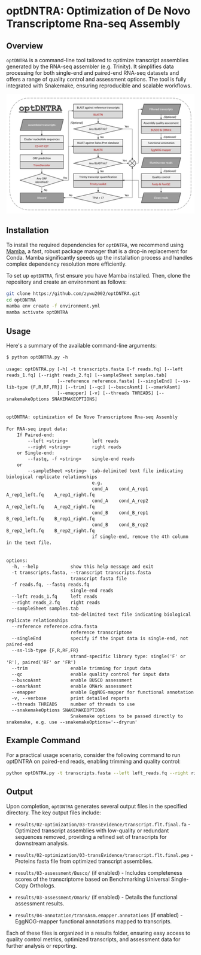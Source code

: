 # optDNTRA: Optimization of De Novo Transcriptome Rna-seq Assembly

## Overview

`optDNTRA` is a command-line tool tailored to optimize transcript assemblies generated by the RNA-seq assembler (e.g. Trinity). It simplifies data processing for both single-end and paired-end RNA-seq datasets and offers a range of quality control and assessment options. The tool is fully integrated with Snakemake, ensuring reproducible and scalable workflows.

![Workflow Diagram](optDNTRA_pipeline.png)

## Installation

To install the required dependencies for `optDNTRA`, we recommend using [Mamba](https://github.com/mamba-org/mamba), a fast, robust package manager that is a drop-in replacement for Conda. Mamba significantly speeds up the installation process and handles complex dependency resolution more efficiently.

To set up `optDNTRA`, first ensure you have Mamba installed. Then, clone the repository and create an environment as follows:

```bash
git clone https://github.com/zywu2002/optDNTRA.git
cd optDNTRA
mamba env create -f environment.yml
mamba activate optDNTRA
```

## Usage

Here's a summary of the available command-line arguments:

```
$ python optDNTRA.py -h

usage: optDNTRA.py [-h] -t transcripts.fasta [-f reads.fq] [--left reads_1.fq] [--right reads_2.fq] [--sampleSheet samples.tab]
                   [--reference reference.fasta] [--singleEnd] [--ss-lib-type {F,R,RF,FR}] [--trim] [--qc] [--buscoAsmt] [--omarkAsmt]
                   [--emapper] [-v] [--threads THREADS] [--snakemakeOptions SNAKEMAKEOPTIONS]

 
optDNTRA: optimization of De Novo Transcriptome Rna-seq Assembly

For RNA-seq input data:
    If Paired-end:
        --left <string>         left reads
        --right <string>        right reads
    or Single-end:
        --fastq, -f <string>    single-end reads
    or
        --sampleSheet <string>  tab-delimited text file indicating biological replicate relationships
                                e.g.
                                cond_A    cond_A_rep1    A_rep1_left.fq    A_rep1_right.fq
                                cond_A    cond_A_rep2    A_rep2_left.fq    A_rep2_right.fq
                                cond_B    cond_B_rep1    B_rep1_left.fq    B_rep1_right.fq
                                cond_B    cond_B_rep2    B_rep2_left.fq    B_rep2_right.fq
                                if single-end, remove the 4th column in the text file.
        

options:
  -h, --help            show this help message and exit
  -t transcripts.fasta, --transcript transcripts.fasta
                        transcript fasta file
  -f reads.fq, --fastq reads.fq
                        single-end reads
  --left reads_1.fq     left reads
  --right reads_2.fq    right reads
  --sampleSheet samples.tab
                        tab-delimited text file indicating biological replicate relationships
  --reference reference.cdna.fasta
                        reference transcriptome
  --singleEnd           specify if the input data is single-end, not paired-end
  --ss-lib-type {F,R,RF,FR}
                        strand-specific library type: single('F' or 'R'), paired('RF' or 'FR')
  --trim                enable trimming for input data
  --qc                  enable quality control for input data
  --buscoAsmt           enable BUSCO assessment
  --omarkAsmt           enable OMArk assessment
  --emapper             enable EggNOG-mapper for functional annotation
  -v, --verbose         print detailed reports
  --threads THREADS     number of threads to use
  --snakemakeOptions SNAKEMAKEOPTIONS
                        Snakemake options to be passed directly to snakemake, e.g. use --snakemakeOptions='--dryrun'
```

## Example Command

For a practical usage scenario, consider the following command to run optDNTRA on paired-end reads, enabling trimming and quality control:

```bash
python optDNTRA.py -t transcripts.fasta --left left_reads.fq --right right_reads.fq --threads 8 --trim --qc
```

## Output

Upon completion, `optDNTRA` generates several output files in the specified directory. The key output files include:

- `results/02-optimization/03-transEvidence/transcript.flt.final.fa` - Optimized transcript assemblies with low-quality or redundant sequences removed, providing a refined set of transcripts for downstream analysis.

- `results/02-optimization/03-transEvidence/transcript.flt.final.pep` - Proteins fasta file from optimized transcript assemblies.

- `results/03-assessment/Busco/` (if enabled) - Includes completeness scores of the transcriptome based on Benchmarking Universal Single-Copy Orthologs.

- `results/03-assessment/Omark/` (if enabled) - Details the functional assessment results.

- `results/04-annotation/transAsm.emapper.annotations` (if enabled) - EggNOG-mapper functional annotations mapped to transcripts.

Each of these files is organized in a results folder, ensuring easy access to quality control metrics, optimized transcripts, and assessment data for further analysis or reporting.
